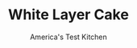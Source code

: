 ---
layout: ../../layouts/MarkdownPostLayout.astro
title: White Layer Cake
author: America's Test Kitchen
pubDate: 2023-03-15
description: "Our tender white cake boasts a perfect, fine-grained texture."
image_url: https://res.cloudinary.com/hksqkdlah/image/upload/ar_1:1,c_fill,dpr_2.0,f_auto,fl_lossy.progressive.strip_profile,g_faces:auto,q_auto:low,w_344/32571_sfs-white-layer-cake-019
tags: ["Desserts or Baked Goods","Cakes","Cook's Country TV","Cook's Extras"]
calories: 3774
protein: 4
carbohydrates: 47
fats: 12
fiber: 
ingredients: ["1 cup, whole milk, room temperature","6 , large egg whites, room temperature","2 teaspoons, vanilla extract","2 1/4 cups (9 ounces) bleached, cake flour","1 3/4 cups (12 1/4 ounces), sugar","4 teaspoons, baking powder","1 teaspoon, table salt","12 tablespoons, unsalted butter, cut into 12 pieces and softened but still cool"]
serves: 12
time: "1 hour, plus 2 hours cooling"
instructions: ["Adjust oven rack to middle position and heat oven to 350 degrees. Grease two 9-inch or three 8-inch round cake pans, line with parchment paper, grease parchment, and flour pans.","Mix milk, egg whites, and vanilla together in 2-cup liquid measuring cup. Using stand mixer fitted with paddle, mix flour, sugar, baking powder, and salt on low speed until combined, about 5 seconds. Add butter, 1 piece at a time, and mix until only pea-size pieces remain, about 1 minute.","Add half of milk mixture, increase speed to medium-high, and beat until light and fluffy, about 30 seconds. Reduce speed to medium-low, add remaining milk mixture, and beat until incorporated, about 15 seconds (batter may look slightly curdled). Give batter final stir by hand; do not overmix.","Divide batter evenly between prepared pans and smooth tops with rubber spatula. Bake until tops are light golden and toothpick inserted in center comes out clean, 18 to 22 minutes (for 8-inch pans) or 23 to 25 minutes (for 9-inch pans), switching and rotating pans halfway through baking. Let cakes cool in pans on wire rack for 10 minutes. Remove cakes from pans, discarding parchment, and let cool completely on rack, about 2 hours. (Once cooled, cake layers can be wrapped and stored for one day.)"]
nutrition: ["81 mg Potassium, K","193 mg Phosphorus, P","143 mg Calcium, Ca","1 mg Iron, Fe","8 mg Magnesium, Mg","240 mg Sodium, Na","12 g Total lipid (fat)","1 mg Niacin","3 g Fatty acids, total monounsaturated","32 mg Cholesterol","7 g Fatty acids, total saturated","29 µg Folic acid","12 µg Folate, food","30 g Sugars, total","1 µg Vitamin K (phylloquinone)","38 g Water","47 g Carbohydrate, by difference","62 µg Folate, DFE","4 g Protein","106 µg Vitamin A, RAE","314 kcal Energy","28 g Sugars, added","3774 calories"]
notes: "If you’ve forgotten to bring the milk and egg white mixture to room temperature, set the bottom of the measuring cup containing it in a sink of hot water and stir until the mixture feels cool rather than cold, around 65 degrees. For the best results, we recommend weighing your ingredients. We developed this recipe using Pillsbury Softasilk bleached cake flour; we do not recommend using an unbleached cake flour such as King Arthur brand."
---